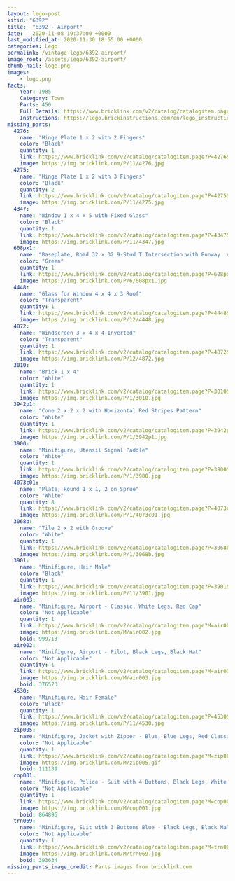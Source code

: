 ```yaml
---
layout: lego-post
kitid: "6392"
title:  "6392 - Airport"
date:   2020-11-08 19:37:00 +0000
last_modified_at: 2020-11-30 18:55:00 +0000
categories: Lego
permalink: /vintage-lego/6392-airport/
image_root: /assets/lego/6392-airport/
thumb_nail: logo.png
images:
    - logo.png
facts:
    Year: 1985
    Category: Town
    Parts: 450
    Full Details: https://www.bricklink.com/v2/catalog/catalogitem.page?S=6392-1
    Instructions: https://lego.brickinstructions.com/en/lego_instructions/set/6392/Airport
missing_parts:
  4276:
    name: "Hinge Plate 1 x 2 with 2 Fingers"
    color: "Black"
    quantity: 1
    link: https://www.bricklink.com/v2/catalog/catalogitem.page?P=4276&idColor=11
    image: https://img.bricklink.com/P/11/4276.jpg
  4275:
    name: "Hinge Plate 1 x 2 with 3 Fingers"
    color: "Black"
    quantity: 2
    link: https://www.bricklink.com/v2/catalog/catalogitem.page?P=4275&idColor=11
    image: https://img.bricklink.com/P/11/4275.jpg
  4347:
    name: "Window 1 x 4 x 5 with Fixed Glass"
    color: "Black"
    quantity: 1
    link: https://www.bricklink.com/v2/catalog/catalogitem.page?P=4347&idColor=11
    image: https://img.bricklink.com/P/11/4347.jpg
  608px1:
    name: "Baseplate, Road 32 x 32 9-Stud T Intersection with Runway 'V' Pattern"
    color: "Green"
    quantity: 1
    link: https://www.bricklink.com/v2/catalog/catalogitem.page?P=608px1&idColor=6
    image: https://img.bricklink.com/P/6/608px1.jpg
  4448:
    name: "Glass for Window 4 x 4 x 3 Roof"
    color: "Transparent"
    quantity: 1
    link: https://www.bricklink.com/v2/catalog/catalogitem.page?P=4448&idColor=12
    image: https://img.bricklink.com/P/12/4448.jpg 
  4872:
    name: "Windscreen 3 x 4 x 4 Inverted"   
    color: "Transparent"
    quantity: 1
    link: https://www.bricklink.com/v2/catalog/catalogitem.page?P=4872&idColor=12
    image: https://img.bricklink.com/P/12/4872.jpg 
  3010:
    name: "Brick 1 x 4"   
    color: "White"
    quantity: 1
    link: https://www.bricklink.com/v2/catalog/catalogitem.page?P=3010&idColor=1
    image: https://img.bricklink.com/P/1/3010.jpg
  3942p1:
    name: "Cone 2 x 2 x 2 with Horizontal Red Stripes Pattern"   
    color: "White"
    quantity: 1
    link: https://www.bricklink.com/v2/catalog/catalogitem.page?P=3942p1&idColor=1
    image: https://img.bricklink.com/P/1/3942p1.jpg   
  3900:
    name: "Minifigure, Utensil Signal Paddle"   
    color: "White"
    quantity: 1
    link: https://www.bricklink.com/v2/catalog/catalogitem.page?P=3900&idColor=1
    image: https://img.bricklink.com/P/1/3900.jpg   
  4073c01:
    name: "Plate, Round 1 x 1, 2 on Sprue"   
    color: "White"
    quantity: 8
    link: https://www.bricklink.com/v2/catalog/catalogitem.page?P=4073c01&idColor=1
    image: https://img.bricklink.com/P/1/4073c01.jpg      
  3068b:
    name: "Tile 2 x 2 with Groove"   
    color: "White"
    quantity: 1
    link: https://www.bricklink.com/v2/catalog/catalogitem.page?P=3068b&idColor=1
    image: https://img.bricklink.com/P/1/3068b.jpg  
  3901:
    name: "Minifigure, Hair Male"   
    color: "Black"
    quantity: 1
    link: https://www.bricklink.com/v2/catalog/catalogitem.page?P=3901&idColor=11
    image: https://img.bricklink.com/P/11/3901.jpg      
  air003:
    name: "Minifigure, Airport - Classic, White Legs, Red Cap"   
    color: "Not Applicable"
    quantity: 1
    link: https://www.bricklink.com/v2/catalog/catalogitem.page?M=air003
    image: https://img.bricklink.com/M/air002.jpg
    boid: 999713
  air002:
    name: "Minifigure, Airport - Pilot, Black Legs, Black Hat"   
    color: "Not Applicable"
    quantity: 1
    link: https://www.bricklink.com/v2/catalog/catalogitem.page?M=air002
    image: https://img.bricklink.com/M/air003.jpg   
    boid: 376573   
  4530:
    name: "Minifigure, Hair Female"   
    color: "Black"
    quantity: 1
    link: https://www.bricklink.com/v2/catalog/catalogitem.page?P=4530&idColor=11
    image: https://img.bricklink.com/P/11/4530.jpg
  zip005:
    name: "Minifigure, Jacket with Zipper - Blue, Blue Legs, Red Classic Helmet"   
    color: "Not Applicable"
    quantity: 1
    link: https://www.bricklink.com/v2/catalog/catalogitem.page?M=zip005
    image: https://img.bricklink.com/M/zip005.gif
    boid: 111139
  cop001:
    name: "Minifigure, Police - Suit with 4 Buttons, Black Legs, White Hat"   
    color: "Not Applicable"
    quantity: 1
    link: https://www.bricklink.com/v2/catalog/catalogitem.page?M=cop001
    image: https://img.bricklink.com/M/cop001.jpg   
    boid: 864895 
  trn069:
    name: "Minifigure, Suit with 3 Buttons Blue - Black Legs, Black Male Hair"   
    color: "Not Applicable"
    quantity: 1
    link: https://www.bricklink.com/v2/catalog/catalogitem.page?M=trn069
    image: https://img.bricklink.com/M/trn069.jpg
    boid: 393634
missing_parts_image_credit: Parts images from bricklink.com
---
```

